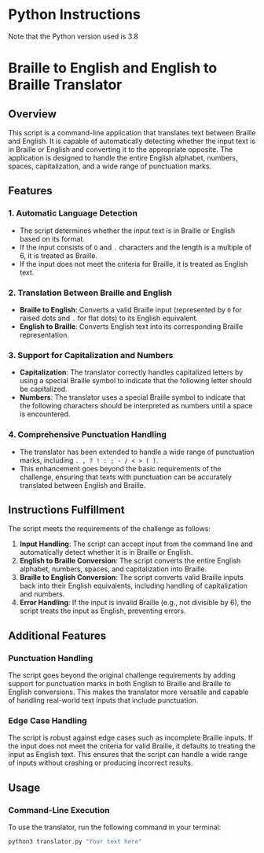 # Python Instructions

Note that the Python version used is 3.8

# Braille to English and English to Braille Translator

## Overview

This script is a command-line application that translates text between Braille and English. It is capable of automatically detecting whether the input text is in Braille or English and converting it to the appropriate opposite. The application is designed to handle the entire English alphabet, numbers, spaces, capitalization, and a wide range of punctuation marks.

## Features

### 1. Automatic Language Detection
- The script determines whether the input text is in Braille or English based on its format.
- If the input consists of `O` and `.` characters and the length is a multiple of 6, it is treated as Braille.
- If the input does not meet the criteria for Braille, it is treated as English text.

### 2. Translation Between Braille and English
- **Braille to English**: Converts a valid Braille input (represented by `O` for raised dots and `.` for flat dots) to its English equivalent.
- **English to Braille**: Converts English text into its corresponding Braille representation.

### 3. Support for Capitalization and Numbers
- **Capitalization**: The translator correctly handles capitalized letters by using a special Braille symbol to indicate that the following letter should be capitalized.
- **Numbers**: The translator uses a special Braille symbol to indicate that the following characters should be interpreted as numbers until a space is encountered.

### 4. Comprehensive Punctuation Handling
- The translator has been extended to handle a wide range of punctuation marks, including `. , ? ! : ; - / < > ( )`.
- This enhancement goes beyond the basic requirements of the challenge, ensuring that texts with punctuation can be accurately translated between English and Braille.

## Instructions Fulfillment

The script meets the requirements of the challenge as follows:

1. **Input Handling**: The script can accept input from the command line and automatically detect whether it is in Braille or English.
2. **English to Braille Conversion**: The script converts the entire English alphabet, numbers, spaces, and capitalization into Braille.
3. **Braille to English Conversion**: The script converts valid Braille inputs back into their English equivalents, including handling of capitalization and numbers.
4. **Error Handling**: If the input is invalid Braille (e.g., not divisible by 6), the script treats the input as English, preventing errors.

## Additional Features

### Punctuation Handling
The script goes beyond the original challenge requirements by adding support for punctuation marks in both English to Braille and Braille to English conversions. This makes the translator more versatile and capable of handling real-world text inputs that include punctuation.

### Edge Case Handling
The script is robust against edge cases such as incomplete Braille inputs. If the input does not meet the criteria for valid Braille, it defaults to treating the input as English text. This ensures that the script can handle a wide range of inputs without crashing or producing incorrect results.

## Usage

### Command-Line Execution

To use the translator, run the following command in your terminal:

```bash
python3 translator.py "Your text here"
